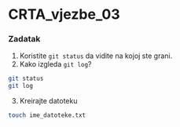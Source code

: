 # CRTA_vjezbe_03



### Zadatak

1. Koristite `git status` da vidite na kojoj ste grani.
2. Kako izgleda `git log`?
```sh
git status
git log
```
3. Kreirajte datoteku
```sh
touch ime_datoteke.txt
```